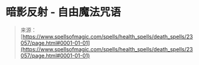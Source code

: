 <!--yml

category: 未分类

date: 2024-06-12 19:07:55

-->

# 暗影反射 - 自由魔法咒语

> 来源：[https://www.spellsofmagic.com/spells/health_spells/death_spells/23057/page.html#0001-01-01](https://www.spellsofmagic.com/spells/health_spells/death_spells/23057/page.html#0001-01-01)
